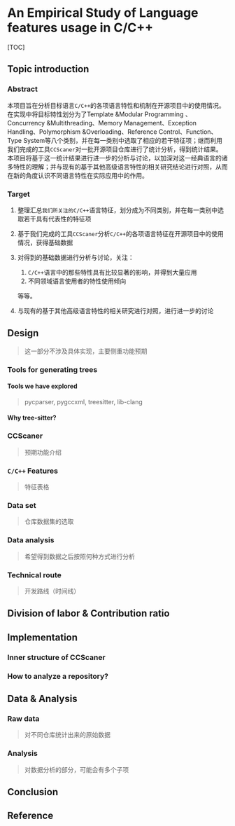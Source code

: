 # An Empirical Study of Language features usage in C/C++

[TOC]



## Topic introduction

### Abstract

本项目旨在分析目标语言`C/C++`的各项语言特性和机制在开源项目中的使用情况。在实现中将目标特性划分为了$\text{Template \& Modular Programming}$ 、$\text{Concurrency \&Multithreading}$、$\text{Memory Management}$、$\text{Exception Handling}$、$\text{Polymorphism \& Overloading}$、$\text{Reference Control}$、$\text{Function}$、$\text{Type System}$等八个类别，并在每一类别中选取了相应的若干特征项；继而利用我们完成的工具`CCScaner`对一批开源项目仓库进行了统计分析，得到统计结果。本项目将基于这一统计结果进行进一步的分析与讨论，以加深对这一经典语言的诸多特性的理解；并与现有的基于其他高级语言特性的相关研究结论进行对照，从而在新的角度认识不同语言特性在实际应用中的作用。

### Target

1.  整理汇总`我们所关注的C/C++`语言特征，划分成为不同类别，并在每一类别中选取若干具有代表性的特征项

2.  基于我们完成的工具`CCScaner`分析`C/C++`的各项语言特征在开源项目中的使用情况，获得基础数据

3.  对得到的基础数据进行分析与讨论，关注：

    1.  `C/C++`语言中的那些特性具有比较显著的影响，并得到大量应用
    2.  不同领域语言使用者的特性使用倾向

    等等。

4.  与现有的基于其他高级语言特性的相关研究进行对照，进行进一步的讨论

## Design

>   这一部分不涉及具体实现，主要侧重功能预期

### Tools for generating trees

#### Tools we have explored

>   pycparser, pygccxml, treesitter, lib-clang

#### Why tree-sitter?



### CCScaner

>   预期功能介绍

### `C/C++` Features

>   特征表格

### Data set

>   仓库数据集的选取

### Data analysis

>   希望得到数据之后按照何种方式进行分析

### Technical route

>   开发路线（时间线）



## Division of labor & Contribution ratio



## Implementation

### Inner structure of CCScaner



### How to analyze a repository?



## Data & Analysis

### Raw data

>   对不同仓库统计出来的原始数据

### Analysis

>   对数据分析的部分，可能会有多个子项



## Conclusion



## Reference